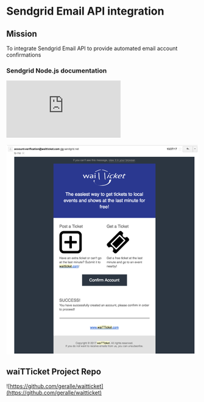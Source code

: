 # Sendgrid Email API integration

## Mission
To integrate Sendgrid Email API to provide automated email account confirmations

### Sendgrid Node.js documentation

![SendGrid](https://sendgrid.com/docs/Integrate/Code_Examples/v3_Mail/nodejs.html)

![Email Screenshot](https://github.com/leodotng/sendgridproject/blob/master/public/images/email.png)




## waiTTicket Project Repo
![https://github.com/geralle/waitticket](https://github.com/geralle/waitticket)
